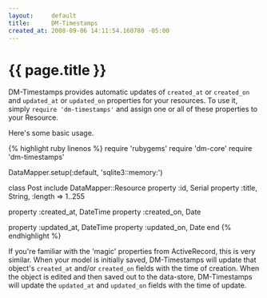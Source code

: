 ```yaml
---
layout:     default
title:      DM-Timestamps
created_at: 2008-09-06 14:11:54.160780 -05:00
---
```


{{ page.title }}
================

DM-Timestamps provides automatic updates of `created_at` or `created_on` and
`updated_at` or `updated_on` properties for your resources. To use it, simply
`require 'dm-timestamps'` and assign one or all of these properties to your
Resource.

Here's some basic usage.

{% highlight ruby linenos %}
require 'rubygems'
require 'dm-core'
require 'dm-timestamps'

DataMapper.setup(:default, 'sqlite3::memory:')

class Post
  include DataMapper::Resource
  property :id, Serial
  property :title, String, :length => 1..255

  property :created_at, DateTime
  property :created_on, Date

  property :updated_at, DateTime
  property :updated_on, Date
end
{% endhighlight %}

If you're familiar with the 'magic' properties from ActiveRecord, this is very
similar. When your model is initially saved, DM-Timestamps will update that
object's `created_at` and/or `created_on` fields with the time of creation. When
the object is edited and then saved out to the data-store, DM-Timestamps will
update the `updated_at` and `updated_on` fields with the time of update.
